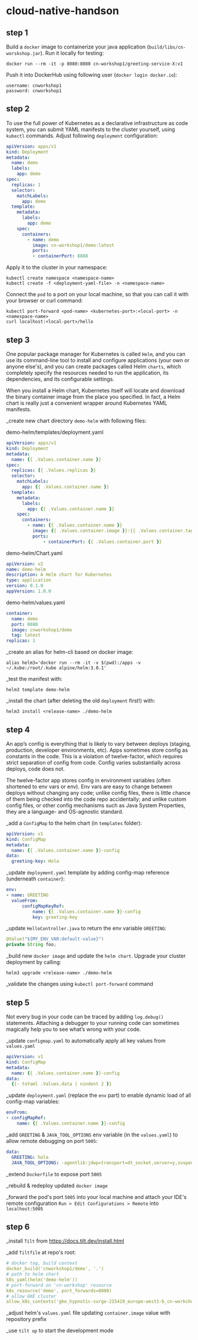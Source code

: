 # cloud-native-handson

## step 1

Build a `docker` image to containerize your java application (`build/libs/cn-worskshop.jar`). 
Run it locally for testing:

    docker run --rm -it -p 8080:8080 cn-workshop1/greeting-service-X:v1

Push it into DockerHub using following user (`docker login docker.io`):
    
    username: cnworkshop1
    password: cnworkshop1

## step 2

To use the full power of Kubernetes as a declarative infrastructure as code system, you can submit YAML manifests to the 
cluster yourself, using `kubectl` commands. Adjust following `deployment` configuration:

````yaml
apiVersion: apps/v1
kind: Deployment
metadata:
  name: demo
  labels:
    app: demo
spec:
  replicas: 1
  selector:
    matchLabels:
      app: demo
  template:
    metadata:
      labels:
        app: demo
    spec:
      containers:
        - name: demo
          image: cn-workshop1/demo:latest
          ports:
          - containerPort: 8888
````

Apply it to the cluster in your namespace:

    kubectl create namespace <namespace-name>
    kubectl create -f <deployment-yaml-file> -n <namespace-name>

Connect the `pod` to a port on your local machine, so that you can call it with your browser or curl command:

    kubectl port-forward <pod-name> <kubernetes-port>:<local-port> -n <namespace-name>
    curl localhost:<local-port>/hello

## step 3

One popular package manager for Kubernetes is called `Helm`, and you can use its command-line tool to install and 
configure applications (your own or anyone else's), and you can create packages called Helm `charts`, which completely 
specify the resources needed to run the application, its dependencies, and its configurable settings.

When you install a Helm chart, Kubernetes itself will locate and download the binary container image from the place you 
specified. In fact, a Helm chart is really just a convenient wrapper around Kubernetes YAML manifests.

_create new chart directory `demo-helm` with following files:

demo-helm/templates/deployment.yaml
```yaml
apiVersion: apps/v1
kind: Deployment
metadata:
  name: {{ .Values.container.name }}
spec:
  replicas: {{ .Values.replicas }}
  selector:
    matchLabels:
      app: {{ .Values.container.name }}
  template:
    metadata:
      labels:
        app: {{ .Values.container.name }}
    spec:
      containers:
        - name: {{ .Values.container.name }}
          image: {{ .Values.container.image }}:{{ .Values.container.tag }}
          ports:
              - containerPort: {{ .Values.container.port }}
```

demo-helm/Chart.yaml
```yaml
apiVersion: v2
name: demo-helm
description: A Helm chart for Kubernetes
type: application
version: 0.1.0
appVersion: 1.0.0
```

demo-helm/values.yaml
```yaml
container:
  name: demo
  port: 8888
  image: cnworkshop1/demo
  tag: latest
replicas: 1
```

_create an alias for helm-cli based on docker image:

    alias helm3='docker run --rm -it -v $(pwd):/apps -v ~/.kube:/root/.kube alpine/helm:3.0.1'

_test the manifest with:

    helm3 template demo-helm

_install the chart (after deleting the old `deployment` first!) with:

    helm3 install <release-name> ./demo-helm

## step 4

An app’s config is everything that is likely to vary between deploys (staging, production, developer environments, etc).
Apps sometimes store config as constants in the code. This is a violation of twelve-factor, which requires strict 
separation of config from code. Config varies substantially across deploys, code does not.

The twelve-factor app stores config in environment variables (often shortened to env vars or env). Env vars are easy to 
change between deploys without changing any code; unlike config files, there is little chance of them being checked into 
the code repo accidentally; and unlike custom config files, or other config mechanisms such as Java System Properties, 
they are a language- and OS-agnostic standard.

_add a `ConfigMap` to the helm chart (in `templates` folder):

```yaml
apiVersion: v1
kind: ConfigMap
metadata:
  name: {{ .Values.container.name }}-config
data:
  greeting-key: Hola
```

_update `deployment.yaml` template by adding config-map reference (underneath `container`):

```yaml
env:
- name: GREETING
  valueFrom:
      configMapKeyRef:
          name: {{ .Values.container.name }}-config
          key: greeting-key
```

_update `HelloController.java` to return the env variable `GREETING`:

```java
@Value("${MY_ENV_VAR:default-value}")
private String foo;
```

_build new `docker image` and update the `helm chart`. Upgrade your cluster deployment by calling:

    helm3 upgrade <release-name> ./demo-helm

_validate the changes using `kubectl port-forward` command

## step 5

Not every bug in your code can be traced by adding `log.debug()` statements. Attaching a debugger to your running code 
can sometimes magically help you to see what’s wrong with your code.

_update `configmap.yaml` to automatically apply all key values from `values.yaml`

```yaml
apiVersion: v1
kind: ConfigMap
metadata:
  name: {{ .Values.container.name }}-config
data:
  {{- toYaml .Values.data | nindent 2 }}
```

_update `deployment.yaml` (replace the `env` part) to enable dynamic load of all config-map variables:

```yaml
envFrom:
- configMapRef:
    name: {{ .Values.container.name }}-config
```

_add `GREETING` & `JAVA_TOOL_OPTIONS` env variable (in the `values.yaml`) to allow remote debugging on port `5005`:

```yaml
data:
  GREETING: hola
  JAVA_TOOL_OPTIONS: -agentlib:jdwp=transport=dt_socket,server=y,suspend=n,address=*:5005
```

_extend `Dockerfile` to expose port `5005`

_rebuild & redeploy updated `docker image`

_forward the pod's port `5005` into your local machine and attach your IDE's remote configuration 
`Run > Edit Configurations > Remote` into `localhost:5005`

## step 6

_install `Tilt` from https://docs.tilt.dev/install.html

_add `Tiltfile` at repo's root:

```yaml
# docker tag, build context
docker_build('cnworkshop1/demo', '.')
# path to helm chart
k8s_yaml(helm('demo-helm'))
# port-forward on 'cn-workshop' resource
k8s_resource('demo', port_forwards=8080)
# allow GKE cluster
allow_k8s_contexts('gke_hypnotic-surge-215419_europe-west1-b_cn-workshop')
```

_adjust helm's `values.yaml` file updating `container.image` value with repository prefix

_use `tilt up` to start the development mode
